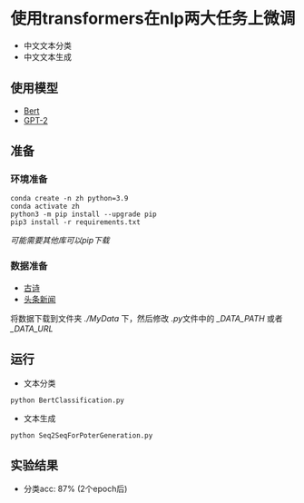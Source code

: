 # 使用transformers在nlp两大任务上微调
* 中文文本分类
* 中文文本生成

## 使用模型
* [Bert](https://huggingface.co/hfl/chinese-roberta-wwm-ext-large?text=生活的真谛是%5BMASK%5D%E3%80%82)
* [GPT-2](https://huggingface.co/uer/gpt2-chinese-cluecorpussmall?text=这是很久之前的事情了)

## 准备
### 环境准备
```
conda create -n zh python=3.9
conda activate zh
python3 -m pip install --upgrade pip
pip3 install -r requirements.txt
```
*可能需要其他库可以pip下载*

### 数据准备 
* [古诗](https://drive.google.com/drive/folders/11sOj1EaWPRIwejmOb0ZPVFN7790mdJxR?usp=sharing)
* [头条新闻](https://drive.google.com/file/d/13DZiVoHeFH8y8TvfAIkdslk6KIuNZKt8/view?usp=sharing)

将数据下载到文件夹 *./MyData* 下，然后修改 *.py*文件中的 *_DATA_PATH* 或者 *_DATA_URL*

## 运行
* 文本分类
```
python BertClassification.py
```

* 文本生成
```commandline
python Seq2SeqForPoterGeneration.py
```

## 实验结果
* 分类acc: 87%  (2个epoch后)